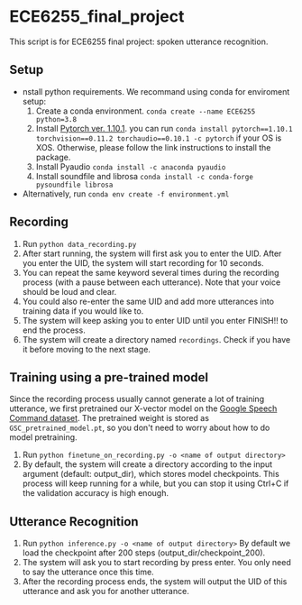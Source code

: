 # ECE6255_final_project
This script is for ECE6255 final project: spoken utterance recognition.


## Setup
- nstall python requirements. We recommand using conda for enviroment setup:
    1. Create a conda environment. `conda create --name ECE6255 python=3.8`
    2. Install [Pytorch ver. 1.10.1](https://pytorch.org/get-started/previous-versions/). you can run `conda install pytorch==1.10.1 torchvision==0.11.2 torchaudio==0.10.1 -c pytorch` if your OS is XOS. Otherwise, please follow the link instructions to install the package.
    3. Install Pyaudio `conda install -c anaconda pyaudio`
    4. Install soundfile and librosa `conda install -c conda-forge pysoundfile librosa`
- Alternatively, run `conda env create -f environment.yml`

## Recording
1. Run `python data_recording.py` 
2. After start running, the system will first ask you to enter the UID. After you enter the UID, the system will start recording for 10 seconds.
3. You can repeat the same keyword several times during the recording process (with a pause between each utterance). Note that your voice should be loud and clear.
4. You could also re-enter the same UID and add more utterances into training data if you would like to.
5. The system will keep asking you to enter UID until you enter FINISH!! to end the process.
6. The system will create a directory named `recordings`. Check if you have it before moving to the next stage.


## Training using a pre-trained model
Since the recording process usually cannot generate a lot of training utterance, we first pretrained our X-vector model on the [Google Speech Command dataset](https://ai.googleblog.com/2017/08/launching-speech-commands-dataset.html). The pretrained weight is stored as `GSC_pretrained_model.pt`, so you don't need to worry about how to do model pretraining. 

1. Run `python finetune_on_recording.py -o <name of output directory>`
2. By default, the system will create a directory according to the input argument (default: output_dir), which stores model checkpoints. This process will keep running for a while, but you can stop it using Ctrl+C if the validation accuracy is high enough.  

## Utterance Recognition
1. Run `python inference.py -o <name of output directory>` By default we load the checkpoint after 200 steps (output_dir/checkpoint_200).
2. The system will ask you to start recording by press enter. You only need to say the utterance once this time. 
3. After the recording process ends, the system will output the UID of this utterance and ask you for another utterance.



